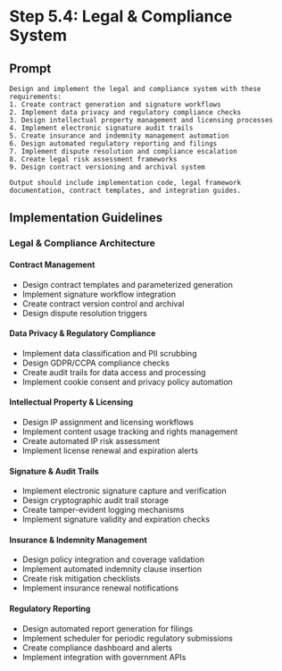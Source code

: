 # Step 5.4: Legal & Compliance System

## Prompt

```
Design and implement the legal and compliance system with these requirements:
1. Create contract generation and signature workflows
2. Implement data privacy and regulatory compliance checks
3. Design intellectual property management and licensing processes
4. Implement electronic signature audit trails
5. Create insurance and indemnity management automation
6. Design automated regulatory reporting and filings
7. Implement dispute resolution and compliance escalation
8. Create legal risk assessment frameworks
9. Design contract versioning and archival system

Output should include implementation code, legal framework documentation, contract templates, and integration guides.
```

## Implementation Guidelines

### Legal & Compliance Architecture

#### Contract Management
- Design contract templates and parameterized generation
- Implement signature workflow integration
- Create contract version control and archival
- Design dispute resolution triggers

#### Data Privacy & Regulatory Compliance
- Implement data classification and PII scrubbing
- Design GDPR/CCPA compliance checks
- Create audit trails for data access and processing
- Implement cookie consent and privacy policy automation

#### Intellectual Property & Licensing
- Design IP assignment and licensing workflows
- Implement content usage tracking and rights management
- Create automated IP risk assessment
- Implement license renewal and expiration alerts

#### Signature & Audit Trails
- Implement electronic signature capture and verification
- Design cryptographic audit trail storage
- Create tamper-evident logging mechanisms
- Implement signature validity and expiration checks

#### Insurance & Indemnity Management
- Design policy integration and coverage validation
- Implement automated indemnity clause insertion
- Create risk mitigation checklists
- Implement insurance renewal notifications

#### Regulatory Reporting
- Design automated report generation for filings
- Implement scheduler for periodic regulatory submissions
- Create compliance dashboard and alerts
- Implement integration with government APIs